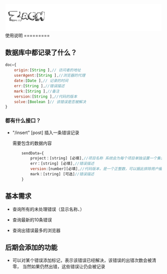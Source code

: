 <img src="zach.gif">
使用说明
=========

## 数据库中都记录了什么？
```javascript
doc={
    origin:[String ],// 访问者的地址
    userAgent:[String ],//浏览器的代理
    date:[Date ],// 记录的时间
    err:[String ],//错误描述
    mark:[String ],//备注
    version:[String ],//代码的版本
    solve:[Boolean ]// 该错误是否被解决
}

```


### 都有什么接口？

+ "/insert" [post] 插入一条错误记录

    需要包含的数据内容
    ```javascript
        sendData={
            project：[string] [必填],//项目名称 系统会为每个项目单独设置一个集合
            err：[string] [必填],//错误描述
            version:[number][必填],//代码版本，是一个正整数，可以据此排除用户缓存等问题
            mark：[string] [可选]//错误描述
        }
    ```
## 基本需求
+ 查询所有的未处理错误（显示名称、）

+ 查询最新的10条错误

+ 查询出错误最多的浏览器


## 后期会添加的功能

+ 可以对某个错误添加标记，表示该错误已经解决，该错误的出错次数会被清零，
当然如果仍然出错，这些错误让仍会被记录

